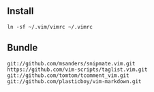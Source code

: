 ## Install

	ln -sf ~/.vim/vimrc ~/.vimrc

## Bundle

	git://github.com/msanders/snipmate.vim.git
	https://github.com/vim-scripts/taglist.vim.git
	git://github.com/tomtom/tcomment_vim.git
	git://github.com/plasticboy/vim-markdown.git
